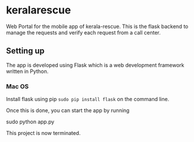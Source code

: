# keralarescue
Web Portal for the mobile app of kerala-rescue. This is the flask backend to manage the requests and verify each request from a call center.

## Setting up

The app is developed using Flask which is a web development framework written in Python.

### Mac OS
Install flask using pip
`sudo pip install flask` on the command line.

Once this is done, you can start the app by running

sudo python app.py

This project is now terminated.

